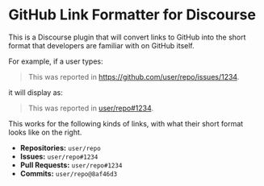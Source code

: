# GitHub Link Formatter for Discourse

This is a Discourse plugin that will convert links to GitHub into the short format that developers are familiar with on GitHub itself.

For example, if a user types:
> This was reported in https://github.com/user/repo/issues/1234.

it will display as:
> This was reported in [user/repo#1234](https://github.com/user/repo/pull/1234).

This works for the following kinds of links, with what their short format looks like on the right.

- **Repositories:** `user/repo`
- **Issues:** `user/repo#1234`
- **Pull Requests:** `user/repo#1234`
- **Commits:** `user/repo@8af46d3`
